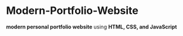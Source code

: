 # Modern-Portfolio-Website
**modern personal portfolio website** using **HTML, CSS, and JavaScript**
